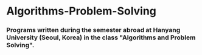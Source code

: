 # Algorithms-Problem-Solving

### Programs written during the semester abroad at Hanyang University (Seoul, Korea) in the class "Algorithms and Problem Solving".
